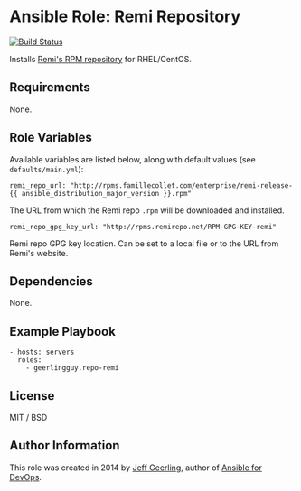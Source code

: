 # Ansible Role: Remi Repository

[![Build Status](https://travis-ci.org/geerlingguy/ansible-role-repo-remi.svg?branch=master)](https://travis-ci.org/geerlingguy/ansible-role-repo-remi)

Installs [Remi's RPM repository](http://rpms.famillecollet.com/) for RHEL/CentOS.

## Requirements

None.

## Role Variables

Available variables are listed below, along with default values (see `defaults/main.yml`):

    remi_repo_url: "http://rpms.famillecollet.com/enterprise/remi-release-{{ ansible_distribution_major_version }}.rpm"

The URL from which the Remi repo `.rpm` will be downloaded and installed.

    remi_repo_gpg_key_url: "http://rpms.remirepo.net/RPM-GPG-KEY-remi"

Remi repo GPG key location. Can be set to a local file or to the URL from Remi's website.

## Dependencies

None.

## Example Playbook

    - hosts: servers
      roles:
        - geerlingguy.repo-remi

## License

MIT / BSD

## Author Information

This role was created in 2014 by [Jeff Geerling](https://www.jeffgeerling.com/), author of [Ansible for DevOps](https://www.ansiblefordevops.com/).
